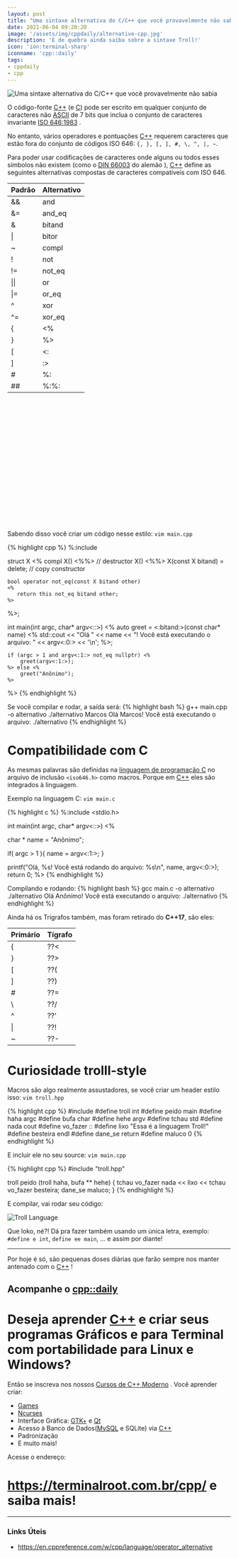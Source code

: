 ```yaml
---
layout: post
title: "Uma sintaxe alternativa do C/C++ que você provavelmente não sabia"
date: 2021-06-04 09:20:20
image: '/assets/img/cppdaily/alternative-cpp.jpg'
description: 'E de quebra ainda saiba sobre a sintaxe Troll!'
icon: 'ion:terminal-sharp'
iconname: 'cpp::daily'
tags:
- cppdaily
- cpp
---
```


![Uma sintaxe alternativa do C/C++ que você provavelmente não sabia](/assets/img/cppdaily/alternative-cpp.jpg)

O código-fonte [C++](https://terminalroot.com.br/cpp) (e [C](https://terminalroot.com.br/tags#linguagemc)) pode ser escrito em qualquer conjunto de caracteres não [ASCII](https://en.wikipedia.org/wiki/ASCII) de 7 bits que inclua o conjunto de caracteres invariante [ISO 646:1983](https://en.wikipedia.org/wiki/ISO_646) .

No entanto, vários operadores e pontuações [C++](https://terminalroot.com.br/cpp) requerem caracteres que estão fora do conjunto de códigos ISO 646: `{, }, [, ], #, \, ^, |, ~`.

Para poder usar codificações de caracteres onde alguns ou todos esses símbolos não existem (como o [DIN 66003](http://de.wikipedia.org/wiki/DIN_66003) do alemão ), [C++](https://terminalroot.com.br/cpp) define as seguintes alternativas compostas de caracteres compatíveis com ISO 646.

| Padrão | Alternativo |
|--------|-------------|
| && | and |
| &= | and_eq |
| & | bitand |
| \| | bitor |
| ~ | compl |
| ! | not |
| != | not_eq |
| \|\| | or |
| \|= | or_eq |
| ^ | xor |
| ^= | xor_eq |
| { | <% |
| } | %> |
| [ | <: |
| ] | :> |
| # | %: |
| ## | %:%: |


<!-- QUADRADO -->
<script async src="//pagead2.googlesyndication.com/pagead/js/adsbygoogle.js"></script>
<ins class="adsbygoogle"
style="display:inline-block;width:336px;height:280px"
data-ad-client="ca-pub-2838251107855362"
data-ad-slot="5351066970"></ins>
<script>
(adsbygoogle = window.adsbygoogle || []).push({});
</script>


Sabendo disso você criar um código nesse estilo: `vim main.cpp`

{% highlight cpp %}
%:include <iostream>
 
struct X
<%
    compl X() <%%> // destructor
    X() <%%>
    X(const X bitand) = delete; // copy constructor
 
    bool operator not_eq(const X bitand other)
    <%
       return this not_eq bitand other;
    %>
%>;
 
int main(int argc, char* argv<::>) 
<%
    auto greet = <:bitand:>(const char* name)
    <%
        std::cout << "Olá " << name
                  << "! Você está executando o arquivo: " << argv<:0:> << '\n';
    %>;
 
    if (argc > 1 and argv<:1:> not_eq nullptr) <%
        greet(argv<:1:>);
    %> else <%
        greet("Anônimo");
    %>
%>
{% endhighlight %}

Se você compilar e rodar, a saída será:
{% highlight bash %}
g++ main.cpp -o alternativo
./alternativo Marcos
Olá Marcos! Você está executando o arquivo: ./alternativo
{% endhighlight %}

# Compatibilidade com C
As mesmas palavras são definidas na [linguagem de programação C](https://terminalroot.com.br/tags#linguagemc) no arquivo de inclusão `<iso646.h>` como macros. Porque em [C++](https://terminalroot.com.br/cpp) eles são integrados à linguagem.

Exemplo na linguagem C: `vim main.c`

{% highlight c %}
%:include <stdio.h>

int main(int argc, char* argv<::>)
<%
  
  char * name = "Anônimo";
  
  if( argc > 1 ){
   name = argv<:1:>;
  }

  printf("Olá, %s! Você está rodando do arquivo: %s\n", name, argv<:0:>);
  return 0;
%>
{% endhighlight %}

Compilando e rodando:
{% highlight bash %}
gcc main.c -o alternativo
./alternativo
Olá Anônimo! Você está executando o arquivo: ./alternativo
{% endhighlight %}

Ainda há os Trígrafos também, mas foram retirado do **C++17**, são eles:

| Primário | Tígrafo |
|----------|---------|
| { | ??< |
| } | ??> |
| [ | ??( |
| ] | ??) |
| # | ??= |
| \ | ??/ |
| ^ | ??' |
| \| | ??! |
| ~ | ??- |

# Curiosidade trolll-style
Macros são algo realmente assustadores, se você criar um header estilo isso: `vim troll.hpp`

{% highlight cpp %}
#include <iostream>
#define troll int
#define peido main
#define haha argc
#define bufa char
#define hehe argv
#define tchau std
#define nada cout
#define vo_fazer ::
#define lixo "Essa é a linguagem Troll!"
#define besteira endl
#define dane_se return
#define maluco 0
{% endhighlight %}

E incluir ele no seu source: `vim main.cpp`

<!-- RETANGULO LARGO 2 -->
<script async src="//pagead2.googlesyndication.com/pagead/js/adsbygoogle.js"></script>
<ins class="adsbygoogle"
style="display:block; text-align:center;"
data-ad-layout="in-article"
data-ad-format="fluid"
data-ad-client="ca-pub-2838251107855362"
data-ad-slot="8549252987"></ins>
<script>
(adsbygoogle = window.adsbygoogle || []).push({});
</script>

{% highlight cpp %}
#include "troll.hpp"

troll peido (troll haha, bufa ** hehe) {
  tchau vo_fazer nada << lixo << tchau vo_fazer besteira;
  dane_se maluco;
}
{% endhighlight %}

E compilar, vai rodar seu código:

![Troll Language](/assets/img/cppdaily/troll.png)

Que loko, né?! Dá pra fazer também usando um única letra, exemplo: `#define e int`, `define ee main`, ... e assim por diante!

---

Por hoje é só, são pequenas doses diárias que farão sempre nos manter antenado com o [C++](https://terminalroot.com.br/cpp/) !

## Acompanhe o [cpp::daily](https://terminalroot.com.br/tags#cppdaily)

# Deseja aprender [C++](https://terminalroot.com.br/cpp/) e criar seus programas Gráficos e para Terminal com portabilidade para Linux e Windows?
Então se inscreva nos nossos [Cursos de C++ Moderno](https://terminalroot.com.br/cpp/) . Você aprender criar:
- [Games](https://terminalroot.com.br/tags#games)
- [Ncurses](https://terminalroot.com.br/2021/02/crie-programas-graficos-no-terminal-com-cpp-e-ncurses.html)
- Interface Gráfica: [GTK+](https://terminalroot.com.br/2020/08/anjuta-o-melhor-ide-para-c-com-gtkmm.html) e [Qt](https://terminalroot.com.br/2021/02/gerencie-suas-contas-financeiras-pessoais-com-terminal-finances.html)
- Acesso à Banco de Dados([MySQL](https://terminalroot.com.br/mysql/) e SQLite) via [C++](https://terminalroot.com.br/cpp/)
- Padronização
- E muito mais!

Acesse o endereço:
# <https://terminalroot.com.br/cpp/> e saiba mais!

---

### Links Úteis
+ <https://en.cppreference.com/w/cpp/language/operator_alternative>
